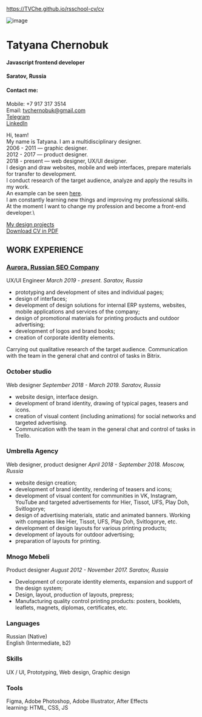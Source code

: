 https://TVChe.github.io/rsschool-cv/cv

![image](D:\10_Education\Edu_RSSchool\JS_FE_Stage_0_2022Q4\inverse-ava-2022.png)

# Tatyana Chernobuk
#### Javascript frontend developer

#### Saratov, Russia

#### Сontact me:
Mobile: +7 917 317 3514\
Email: tvchernobuk@gmail.com\
[Telegram](https://t.me/TatyanaChernobuk)\
[LinkedIn](https://www.linkedin.com/in/tatyanachernobuk)

Hi, team!\
My name is Tatyana. I am a multidisciplinary designer.\
2006 - 2011 — graphic designer.\
2012 - 2017 — product designer.\
2018 - present — web designer, UX/UI designer.\
I design and draw websites, mobile and web interfaces, prepare materials for transfer to development.\
I conduct research of the target audience, analyze and apply the results in my work.\
An example can be seen [here](https://immediate-scarecrow-92f.notion.site/Questionnaires-0a61d5bc1e6a40b68a491639ab333287).\
I am constantly learning new things and improving my professional skills.\
At the moment I want to change my profession and become a front-end developer.\

[My design projects](https://www.behance.net/tvchernobuk)\
[Download CV in PDF](https://drive.google.com/file/d/1gWHJjbiCgtkBLa0INsjRkn1gVjb8Y841/view?usp=share_link)

## WORK EXPERIENCE
### [Aurora, Russian SEO Company](https://www.seo-russia.com/)
UX/UI Engineer
*March 2019 - present. Saratov, Russia*

- prototyping and development of sites and individual pages;
- design of interfaces;
- development of design solutions for internal ERP systems, websites,
mobile applications and services of the company;
- design of promotional materials for printing products and outdoor advertising;
- development of logos and brand books;
- creation of corporate identity elements.

Carrying out qualitative research of the target audience.
Communication with the team in the general chat and control of tasks in Bitrix.

### October studio
Web designer
*September 2018 - March 2019. Saratov, Russia*

- website design, interface design.
- development of brand identity, drawing of typical pages, teasers and icons.
- creation of visual content (including animations) for social networks
and targeted advertising.
- Communication with the team in the general chat and control of tasks in Trello.

### Umbrella Agency
Web designer, product designer
*April 2018 - September 2018. Moscow, Russia*

- website design creation;
- development of brand identity, rendering of teasers and icons;
- development of visual content for communities in VK, Instagram, YouTube
and targeted advertisements for Hier, Tissot, UFS, Play Doh, Svitlogorye;
- design of advertising materials, static and animated banners.
Working with companies like Hier, Tissot, UFS, Play Doh, Svitlogorye, etc.
- development of design layouts for various printing products;
- development of layouts for outdoor advertising;
- preparation of layouts for printing.

### Mnogo Mebeli
Product designer
*August 2012 - November 2017. Saratov, Russia*

- Development of corporate identity elements, expansion and support of the design system;
- Design, layout, production of layouts, prepress;
- Manufacturing quality control printing products: posters, booklets, leaflets, magnets, diplomas, certificates, etc.

### Languages
Russian  (Native)\
English  (Intermediate, b2)

### Skills
UX / UI, Prototyping, Web design, Graphic design

### Tools
Figma, Adobe Photoshop, Adobe Illustrator, After Effects\
learning: HTML, CSS, JS
